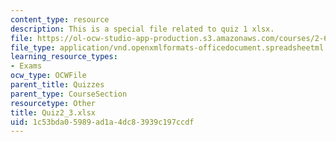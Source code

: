```yaml
---
content_type: resource
description: This is a special file related to quiz 1 xlsx.
file: https://ol-ocw-studio-app-production.s3.amazonaws.com/courses/2-627-fundamentals-of-photovoltaics-fall-2013/1c53bda05989ad1a4dc83939c197ccdf_Quiz2_3.xlsx
file_type: application/vnd.openxmlformats-officedocument.spreadsheetml.sheet
learning_resource_types:
- Exams
ocw_type: OCWFile
parent_title: Quizzes
parent_type: CourseSection
resourcetype: Other
title: Quiz2_3.xlsx
uid: 1c53bda0-5989-ad1a-4dc8-3939c197ccdf
---
```

